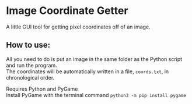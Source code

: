# Image Coordinate Getter

A little GUI tool for getting pixel coordinates off of an image.

## How to use:

All you need to do is put an image in the same folder as the Python script and run the program.<br>
The coordinates will be automatically written in a file, `coords.txt`, in chronological order.

Requires Python and PyGame <br>
Install PyGame with the terminal command `python3 -m pip install pygame`